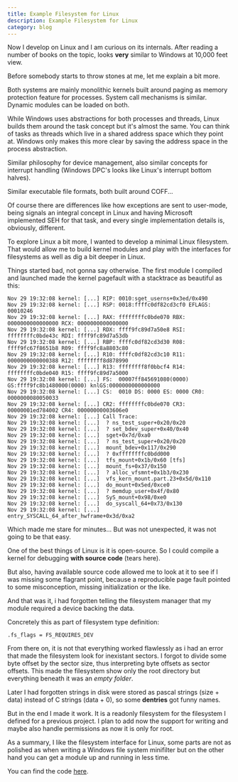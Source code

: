 ```yaml
---
title: Example Filesystem for Linux
description: Example Filesystem for Linux
category: blog
---
```


Now I develop on Linux and I am curious on its internals. After reading a number of books on the topic, looks **very** similar to Windows at 10,000 feet view.

Before somebody starts to throw stones at me, let me explain a bit more.

Both systems are mainly monolithic kernels built around paging as memory protection feature for processes. System call mechanisms is similar. Dynamic modules can be loaded on both. 

While Windows uses abstractions for both processes and threads, Linux builds them around the task concept but it's almost the same. You can think of tasks as threads which live in a shared address space which they point at. Windows only makes this more clear by saving the address space in the process abstraction.

Similar philosophy for device management, also similar concepts for interrupt handling (Windows DPC's looks like Linux's interrupt bottom halves).

Similar executable file formats, both built around COFF...

Of course there are differences like how exceptions are sent to user-mode, being signals an integral concept in Linux and having Microsoft implemented SEH for that task, and every single implementation details is, obviously, different.

To explore Linux a bit more, I wanted to develop a minimal Linux filesystem. That would allow me to build kernel modules and play with the interfaces for filesystems as well as dig a bit deeper in Linux.

Things started bad, not gonna say otherwise. The first module I compiled and launched made the kernel pagefault with a stacktrace as beautiful as this:

```
Nov 29 19:32:08 kernel: [...] RIP: 0010:sget_userns+0x3ed/0x490
Nov 29 19:32:08 kernel: [...] RSP: 0018:ffffc0df82cd3cf0 EFLAGS: 00010246
Nov 29 19:32:08 kernel: [...] RAX: ffffffffc0bde070 RBX: 0000000000000000 RCX: 0000000000000000
Nov 29 19:32:08 kernel: [...] RDX: ffff9fc89d7a50e8 RSI: ffffffffc0bde43c RDI: ffff9fc89d7a53db
Nov 29 19:32:08 kernel: [...] RBP: ffffc0df82cd3d30 R08: ffff9fc67f8651b8 R09: ffff9fc8a8803c80
Nov 29 19:32:08 kernel: [...] R10: ffffc0df82cd3c10 R11: 0000000000000388 R12: ffffffff8d878990
Nov 29 19:32:08 kernel: [...] R13: ffffffff8f0bbcf4 R14: ffffffffc0bde040 R15: ffff9fc89d7a5000
Nov 29 19:32:08 kernel: [...] FS:  00007ff845691080(0000) GS:ffff9fc8b1480000(0000) knlGS:0000000000000000
Nov 29 19:32:08 kernel: [...] CS:  0010 DS: 0000 ES: 0000 CR0: 0000000080050033
Nov 29 19:32:08 kernel: [...] CR2: ffffffffc0bde070 CR3: 00000001ed784002 CR4: 00000000003606e0
Nov 29 19:32:08 kernel: [...] Call Trace:
Nov 29 19:32:08 kernel: [...]  ? ns_test_super+0x20/0x20
Nov 29 19:32:08 kernel: [...]  ? set_bdev_super+0x40/0x40
Nov 29 19:32:08 kernel: [...]  sget+0x7d/0xa0
Nov 29 19:32:08 kernel: [...]  ? ns_test_super+0x20/0x20
Nov 29 19:32:08 kernel: [...]  mount_bdev+0x117/0x290
Nov 29 19:32:08 kernel: [...]  ? 0xffffffffc0bdd000
Nov 29 19:32:08 kernel: [...]  tfs_mount+0x1b/0x60 [tfs]
Nov 29 19:32:08 kernel: [...]  mount_fs+0x37/0x150
Nov 29 19:32:08 kernel: [...]  ? alloc_vfsmnt+0x1b3/0x230
Nov 29 19:32:08 kernel: [...]  vfs_kern_mount.part.23+0x5d/0x110
Nov 29 19:32:08 kernel: [...]  do_mount+0x5ed/0xce0
Nov 29 19:32:08 kernel: [...]  ? memdup_user+0x4f/0x80
Nov 29 19:32:08 kernel: [...]  SyS_mount+0x98/0xe0
Nov 29 19:32:08 kernel: [...]  do_syscall_64+0x73/0x130
Nov 29 19:32:08 kernel: [...]  entry_SYSCALL_64_after_hwframe+0x3d/0xa2
```

Which made me stare for minutes... But was not unexpected, it was not going to be that easy.

One of the best things of Linux is it is open-source. So I could compile a kernel for debugging **with source code** (tears here).

But also, having available source code allowed me to look at it to see if I was missing some flagrant point, because a reproducible page fault pointed to some misconception, missing initialization or the like.

And that was it, i had forgotten telling the filesystem manager that my module required a device backing the data.

Concretely this as part of filesystem type definition:
```
.fs_flags = FS_REQUIRES_DEV
```

From there on, it is not that everything worked flawlessly as i had an error that made the filesystem look for inexistant sectors. I forgot to divide some byte offset by the sector size, thus interpreting byte offsets as sector offsets. This made the filesystem show only the root directory but everything beneath it was an *empty folder*.

Later I had forgotten strings in disk were stored as pascal strings (size + data) instead of C strings (data + 0), so some **dentries** got funny names.

But in the end I made it work. It is a readonly filesystem for the filesystem I defined for a previous project. I plan to add now the support for writing and maybe also handle permissions as now it is only for root.

As a summary, I like the filesystem interface for Linux, some parts are not as polished as when writing a Windows file system minifilter but on the other hand you can get a module up and running in less time.

You can find the code [here](https://github.com/yandroskaos/tfs).

